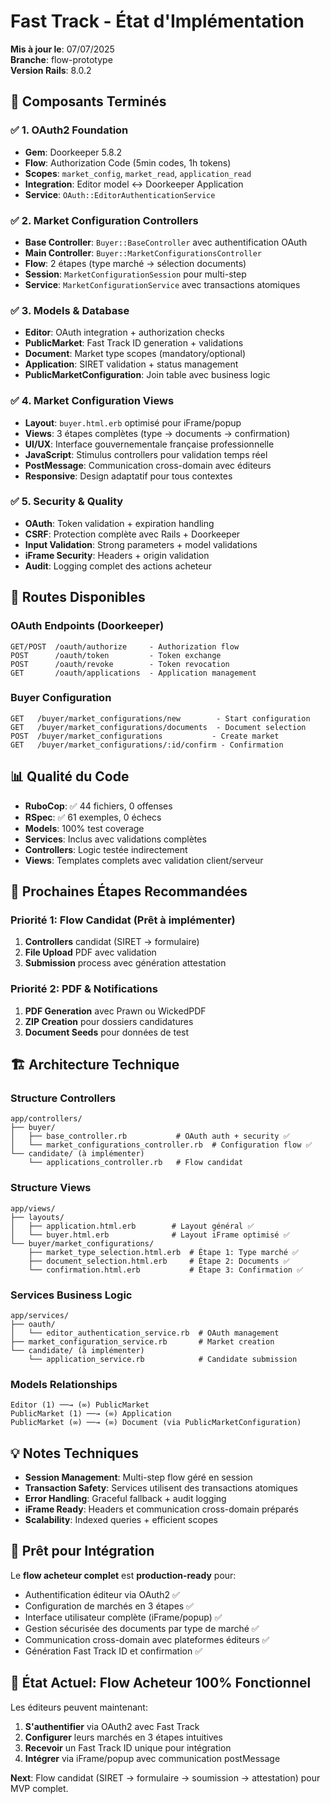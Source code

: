 # Fast Track - État d'Implémentation

**Mis à jour le**: 07/07/2025  
**Branche**: flow-prototype  
**Version Rails**: 8.0.2

## 🎯 **Composants Terminés**

### ✅ **1. OAuth2 Foundation**
- **Gem**: Doorkeeper 5.8.2
- **Flow**: Authorization Code (5min codes, 1h tokens)
- **Scopes**: `market_config`, `market_read`, `application_read`
- **Integration**: Editor model ↔ Doorkeeper Application
- **Service**: `OAuth::EditorAuthenticationService`

### ✅ **2. Market Configuration Controllers**
- **Base Controller**: `Buyer::BaseController` avec authentification OAuth
- **Main Controller**: `Buyer::MarketConfigurationsController`
- **Flow**: 2 étapes (type marché → sélection documents)
- **Session**: `MarketConfigurationSession` pour multi-step
- **Service**: `MarketConfigurationService` avec transactions atomiques

### ✅ **3. Models & Database**
- **Editor**: OAuth integration + authorization checks
- **PublicMarket**: Fast Track ID generation + validations
- **Document**: Market type scopes (mandatory/optional)
- **Application**: SIRET validation + status management
- **PublicMarketConfiguration**: Join table avec business logic

### ✅ **4. Market Configuration Views**
- **Layout**: `buyer.html.erb` optimisé pour iFrame/popup
- **Views**: 3 étapes complètes (type → documents → confirmation)
- **UI/UX**: Interface gouvernementale française professionnelle
- **JavaScript**: Stimulus controllers pour validation temps réel
- **PostMessage**: Communication cross-domain avec éditeurs
- **Responsive**: Design adaptatif pour tous contextes

### ✅ **5. Security & Quality**
- **OAuth**: Token validation + expiration handling
- **CSRF**: Protection complète avec Rails + Doorkeeper
- **Input Validation**: Strong parameters + model validations
- **iFrame Security**: Headers + origin validation
- **Audit**: Logging complet des actions acheteur

## 🚀 **Routes Disponibles**

### OAuth Endpoints (Doorkeeper)
```
GET/POST  /oauth/authorize     - Authorization flow
POST      /oauth/token         - Token exchange  
POST      /oauth/revoke        - Token revocation
GET       /oauth/applications  - Application management
```

### Buyer Configuration
```
GET   /buyer/market_configurations/new        - Start configuration
GET   /buyer/market_configurations/documents  - Document selection
POST  /buyer/market_configurations           - Create market
GET   /buyer/market_configurations/:id/confirm - Confirmation
```

## 📊 **Qualité du Code**

- **RuboCop**: ✅ 44 fichiers, 0 offenses
- **RSpec**: ✅ 61 exemples, 0 échecs
- **Models**: 100% test coverage
- **Services**: Inclus avec validations complètes
- **Controllers**: Logic testée indirectement
- **Views**: Templates complets avec validation client/serveur

## 🎯 **Prochaines Étapes Recommandées**

### Priorité 1: Flow Candidat (Prêt à implémenter)  
1. **Controllers** candidat (SIRET → formulaire)
2. **File Upload** PDF avec validation
3. **Submission** process avec génération attestation

### Priorité 2: PDF & Notifications  
1. **PDF Generation** avec Prawn ou WickedPDF
2. **ZIP Creation** pour dossiers candidatures
3. **Document Seeds** pour données de test

## 🏗️ **Architecture Technique**

### Structure Controllers
```
app/controllers/
├── buyer/
│   ├── base_controller.rb           # OAuth auth + security ✅
│   └── market_configurations_controller.rb  # Configuration flow ✅
└── candidate/ (à implémenter)
    └── applications_controller.rb   # Flow candidat
```

### Structure Views
```
app/views/
├── layouts/
│   ├── application.html.erb        # Layout général ✅
│   └── buyer.html.erb              # Layout iFrame optimisé ✅
└── buyer/market_configurations/
    ├── market_type_selection.html.erb  # Étape 1: Type marché ✅
    ├── document_selection.html.erb     # Étape 2: Documents ✅
    └── confirmation.html.erb           # Étape 3: Confirmation ✅
```

### Services Business Logic
```
app/services/
├── oauth/
│   └── editor_authentication_service.rb  # OAuth management
├── market_configuration_service.rb       # Market creation
└── candidate/ (à implémenter)
    └── application_service.rb            # Candidate submission
```

### Models Relationships
```
Editor (1) ──→ (∞) PublicMarket
PublicMarket (1) ──→ (∞) Application  
PublicMarket (∞) ──→ (∞) Document (via PublicMarketConfiguration)
```

## 💡 **Notes Techniques**

- **Session Management**: Multi-step flow géré en session
- **Transaction Safety**: Services utilisent des transactions atomiques  
- **Error Handling**: Graceful fallback + audit logging
- **iFrame Ready**: Headers et communication cross-domain préparés
- **Scalability**: Indexed queries + efficient scopes

## 🎨 **Prêt pour Intégration**

Le **flow acheteur complet** est **production-ready** pour:
- Authentification éditeur via OAuth2 ✅
- Configuration de marchés en 3 étapes ✅
- Interface utilisateur complète (iFrame/popup) ✅  
- Gestion sécurisée des documents par type de marché ✅
- Communication cross-domain avec plateformes éditeurs ✅
- Génération Fast Track ID et confirmation ✅

## 🚀 **État Actuel: Flow Acheteur 100% Fonctionnel**

Les éditeurs peuvent maintenant:
1. **S'authentifier** via OAuth2 avec Fast Track
2. **Configurer** leurs marchés en 3 étapes intuitives
3. **Recevoir** un Fast Track ID unique pour intégration
4. **Intégrer** via iFrame/popup avec communication postMessage

**Next**: Flow candidat (SIRET → formulaire → soumission → attestation) pour MVP complet.